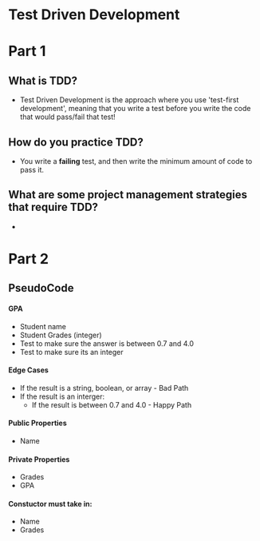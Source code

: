 # Test Driven Development

# Part 1

## What is TDD?
* Test Driven Development is the approach where you use 'test-first development', meaning that you write a test before you write the code that would pass/fail that test! 

## How do you practice TDD?
* You write a **failing** test, and then write the minimum amount of code to pass it.

## What are some project management strategies that require TDD?
* 

# Part 2

## PseudoCode

#### GPA
* Student name
* Student Grades (integer)
* Test to make sure the answer is between 0.7 and 4.0
* Test to make sure its an integer
 
#### Edge Cases
* If the result is a string, boolean, or array - Bad Path
* If the result is an interger:
    * If the result is between 0.7 and 4.0 - Happy Path

#### Public Properties
* Name

#### Private Properties
* Grades
* GPA

#### Constuctor must take in:
* Name
* Grades
